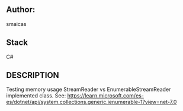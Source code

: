 ## Author:
smaicas

## Stack
C#

## DESCRIPTION
Testing memory usage StreamReader vs EnumerableStreamReader implemented class.
See: https://learn.microsoft.com/es-es/dotnet/api/system.collections.generic.ienumerable-1?view=net-7.0
